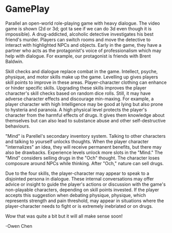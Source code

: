 # GamePlay

Parallel an open-world role-playing game with heavy dialogue. The video game is shown (2d or 3d; got ta see if we can do 3d even though it is impossible). A drug-addicted, alcoholic detective investigates his best friend's murder. Players can switch rooms and move the detective to interact with highlighted NPCs and objects. Early in the game, they have a partner who acts as the protagonist's voice of professionalism which may help with dialogue. For example, our protagonist is friends with Brent Baldwin. 

Skill checks and dialogue replace combat in the game. Intellect, psyche, physique, and motor skills make up the game. Levelling up gives players skill points to improve in these areas. Player-character clothing can enhance or hinder specific skills. Upgrading these skills improves the player character's skill checks based on random dice rolls. Still, it may have adverse character effects and discourage min-maxing. For example, a player character with high Intelligence may be good at lying but also prone to hysteria and paranoia. A high physical level protects the player's character from the harmful effects of drugs. It gives them knowledge about themselves but can also lead to substance abuse and other self-destructive behaviours.

"Mind" is Parellel's secondary inventory system. Talking to other characters and talking to yourself unlocks thoughts. When the player character "internalizes" an idea, they will receive permanent benefits, but there may also be drawbacks. Experience levels unlock more slots in the "Mind." The "Mind" considers selling drugs in the "Och" thought. The character loses composure around NPCs while thinking. After "Och," nature can sell drugs.

Due to the four skills, the player-character may appear to speak to a disjointed persona in dialogue. These internal conversations may offer advice or insight to guide the player's actions or discussion with the game's non-playable characters, depending on skill points invested. If the player accepts this suggestion when debating physique, physique, which represents strength and pain threshold, may appear in situations where the player-character needs to fight or is extremely inebriated or on drugs.

Wow that was quite a bit but it will all make sense soon!

-Owen Chen